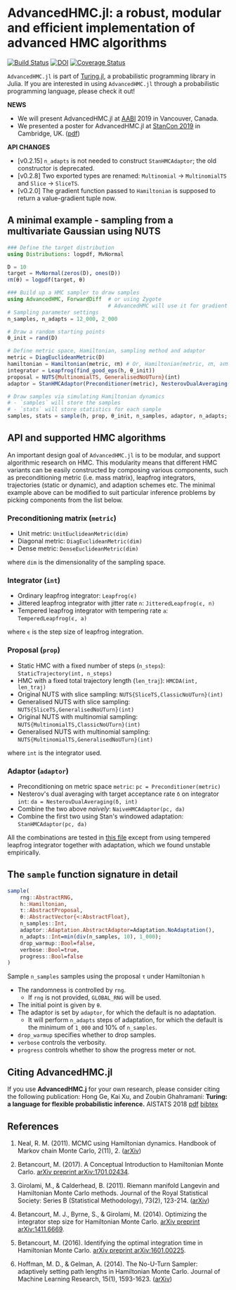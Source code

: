 # AdvancedHMC.jl: a robust, modular and efficient implementation of advanced HMC algorithms

[![Build Status](https://travis-ci.org/TuringLang/AdvancedHMC.jl.svg?branch=master)](https://travis-ci.org/TuringLang/AdvancedHMC.jl)
[![DOI](https://zenodo.org/badge/72657907.svg)](https://zenodo.org/badge/latestdoi/72657907)
[![Coverage Status](https://coveralls.io/repos/github/TuringLang/AdvancedHMC.jl/badge.svg?branch=kx%2Fbug-fix)](https://coveralls.io/github/TuringLang/AdvancedHMC.jl?branch=kx%2Fbug-fix)

`AdvancedHMC.jl` is part of [Turing.jl](https://github.com/TuringLang/Turing.jl), a probabilistic programming library in Julia. 
If you are interested in using `AdvancedHMC.jl` through a probabilistic programming language, please check it out!


**NEWS**
- We will present AdvancedHMC.jl at [AABI](http://approximateinference.org/) 2019 in Vancouver, Canada.
- We presented a poster for AdvancedHMC.jl at [StanCon 2019](https://mc-stan.org/events/stancon2019Cambridge/) in Cambridge, UK. ([pdf](https://github.com/TuringLang/AdvancedHMC.jl/files/3730367/StanCon-AHMC.pdf))

**API CHANGES**
- [v0.2.15] `n_adapts` is not needed to construct `StanHMCAdaptor`; the old constructor is deprecated.
- [v0.2.8] Two exported types are renamed: `Multinomial` -> `MultinomialTS` and `Slice` -> `SliceTS`.
- [v0.2.0] The gradient function passed to `Hamiltonian` is supposed to return a value-gradient tuple now.

## A minimal example - sampling from a multivariate Gaussian using NUTS

```julia
### Define the target distribution
using Distributions: logpdf, MvNormal

D = 10
target = MvNormal(zeros(D), ones(D))
ℓπ(θ) = logpdf(target, θ)

### Build up a HMC sampler to draw samples
using AdvancedHMC, ForwardDiff  # or using Zygote
                                # AdvancedHMC will use it for gradient
# Sampling parameter settings
n_samples, n_adapts = 12_000, 2_000

# Draw a random starting points
θ_init = rand(D)

# Define metric space, Hamiltonian, sampling method and adaptor
metric = DiagEuclideanMetric(D)
hamiltonian = Hamiltonian(metric, ℓπ) # Or, Hamiltonian(metric, ℓπ, ∂ℓπ∂θ) for hand-coded gradient ∂ℓπ∂θ
integrator = Leapfrog(find_good_eps(h, θ_init))
proposal = NUTS{MultinomialTS, GeneralisedNoUTurn}(int)
adaptor = StanHMCAdaptor(Preconditioner(metric), NesterovDualAveraging(0.8, int))

# Draw samples via simulating Hamiltonian dynamics
# - `samples` will store the samples
# - `stats` will store statistics for each sample
samples, stats = sample(h, prop, θ_init, n_samples, adaptor, n_adapts; progress=true)
```

## API and supported HMC algorithms

An important design goal of `AdvancedHMC.jl` is to be modular, and support algorithmic research on HMC. 
This modularity means that different HMC variants can be easily constructed by composing various components, such as preconditioning metric (i.e. mass matrix), leapfrog integrators,  trajectories (static or dynamic), and adaption schemes etc. 
The minimal example above can be modified to suit particular inference problems by picking components from the list below.

### Preconditioning matrix (`metric`)

- Unit metric: `UnitEuclideanMetric(dim)` 
- Diagonal metric: `DiagEuclideanMetric(dim)`
- Dense metric: `DenseEuclideanMetric(dim)` 

where `dim` is the dimensionality of the sampling space.

### Integrator (`int`)

- Ordinary leapfrog integrator: `Leapfrog(ϵ)`
- Jittered leapfrog integrator with jitter rate `n`: `JitteredLeapfrog(ϵ, n)`
- Tempered leapfrog integrator with tempering rate `a`: `TemperedLeapfrog(ϵ, a)`

where `ϵ` is the step size of leapfrog integration.

### Proposal (`prop`)

- Static HMC with a fixed number of steps (`n_steps`): `StaticTrajectory(int, n_steps)`
- HMC with a fixed total trajectory length (`len_traj`): `HMCDA(int, len_traj)` 
- Original NUTS with slice sampling: `NUTS{SliceTS,ClassicNoUTurn}(int)`
- Generalised NUTS with slice sampling: `NUTS{SliceTS,GeneralisedNoUTurn}(int)`
- Original NUTS with multinomial sampling: `NUTS{MultinomialTS,ClassicNoUTurn}(int)`
- Generalised NUTS with multinomial sampling: `NUTS{MultinomialTS,GeneralisedNoUTurn}(int)`

where `int` is the integrator used.

### Adaptor (`adaptor`)

- Preconditioning on metric space `metric`: `pc = Preconditioner(metric)`
- Nesterov's dual averaging with target acceptance rate `δ` on integrator `int`: `da = NesterovDualAveraging(δ, int)`
- Combine the two above *naively*: `NaiveHMCAdaptor(pc, da)`
- Combine the first two using Stan's windowed adaptation: `StanHMCAdaptor(pc, da)`

All the combinations are tested in [this file](https://github.com/TuringLang/AdvancedHMC.jl/blob/master/test/hmc.jl) except from using tempered leapfrog integrator together with adaptation, which we found unstable empirically.

## The `sample` function signature in detail

```julia
sample(
    rng::AbstractRNG,
    h::Hamiltonian,
    τ::AbstractProposal,
    θ::AbstractVector{<:AbstractFloat},
    n_samples::Int,
    adaptor::Adaptation.AbstractAdaptor=Adaptation.NoAdaptation(),
    n_adapts::Int=min(div(n_samples, 10), 1_000);
    drop_warmup::Bool=false,
    verbose::Bool=true,
    progress::Bool=false
)
```

Sample `n_samples` samples using the proposal `τ` under Hamiltonian `h`

- The randomness is controlled by `rng`. 
    - If `rng` is not provided, `GLOBAL_RNG` will be used.
- The initial point is given by `θ`.
- The adaptor is set by `adaptor`, for which the default is no adaptation.
    - It will perform `n_adapts` steps of adaptation, for which the default is the minimum of `1_000` and 10% of `n_samples`.
- `drop_warmup` specifies whether to drop samples.
- `verbose` controls the verbosity.
- `progress` controls whether to show the progress meter or not.

## Citing AdvancedHMC.jl ##
If you use **AdvancedHMC.j** for your own research, please consider citing the following publication: Hong Ge, Kai Xu, and Zoubin Ghahramani: **Turing: a language for flexible probabilistic inference.** AISTATS 2018 [pdf](http://proceedings.mlr.press/v84/ge18b.html) [bibtex](https://github.com/TuringLang/Turing.jl/blob/master/CITATION.bib)

## References

1. Neal, R. M. (2011). MCMC using Hamiltonian dynamics. Handbook of Markov chain Monte Carlo, 2(11), 2. ([arXiv](https://arxiv.org/pdf/1206.1901))

2. Betancourt, M. (2017). A Conceptual Introduction to Hamiltonian Monte Carlo. [arXiv preprint arXiv:1701.02434](https://arxiv.org/abs/1701.02434).

3. Girolami, M., & Calderhead, B. (2011). Riemann manifold Langevin and Hamiltonian Monte Carlo methods. Journal of the Royal Statistical Society: Series B (Statistical Methodology), 73(2), 123-214. ([arXiv](https://rss.onlinelibrary.wiley.com/doi/full/10.1111/j.1467-9868.2010.00765.x))

4. Betancourt, M. J., Byrne, S., & Girolami, M. (2014). Optimizing the integrator step size for Hamiltonian Monte Carlo. [arXiv preprint arXiv:1411.6669](https://arxiv.org/pdf/1411.6669).

5. Betancourt, M. (2016). Identifying the optimal integration time in Hamiltonian Monte Carlo. [arXiv preprint arXiv:1601.00225](https://arxiv.org/abs/1601.00225).

6. Hoffman, M. D., & Gelman, A. (2014). The No-U-Turn Sampler: adaptively setting path lengths in Hamiltonian Monte Carlo. Journal of Machine Learning Research, 15(1), 1593-1623. ([arXiv](http://arxiv.org/abs/1111.4246))
